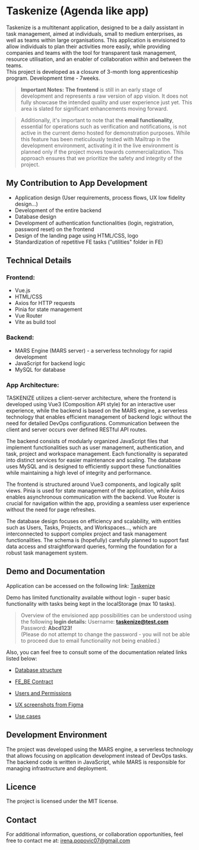 # Taskenize (Agenda like app)
 Taskenize is a multitenant application, designed to be a daily assistant in task management, aimed at individuals, small to medium enterprises, as well as teams within large organisations. This application is envisioned to allow individuals to plan their activities more easily, while providing companies and teams with the tool for transparent task management, resource utilisation, and an enabler of collaboration within and between the teams.  
 This project is developed as a closure of 3-month long apprenticeship program. Development time - 7weeks.



 > **Important Notes:** 
 > **The frontend** is still in an early stage of development and represents a raw version of app vision. It does not fully showcase the intended quality and user experience just yet. This area is slated for significant enhancements moving forward.

 > Additionally, it's important to note that the **email functionality**, essential for operations such as verification and notifications, is not active in the current demo hosted for demonstration purposes. While this feature has been meticulously tested with Mailtrap in the development environment, activating it in the live environment is planned only if the project moves towards commercialization. This approach ensures that we prioritize the safety and integrity of the project.



## My Contribution to App Development
- Application design (User requirements, process flows, UX low fidelity design...)
- Development of the entire backend 
- Database design
- Development of authentication functionalities (login, registration, password reset) on the frontend
- Design of the landing page using HTML/CSS, logo
- Standardization of repetitive FE tasks ("utilities" folder in FE)

## Technical Details

### Frontend:
 - Vue.js
 - HTML/CSS
 - Axios for HTTP requests
 - Pinia for state management
 - Vue Router
 - Vite as build tool


### Backend:
 - MARS Engine (MARS server) - a serverless technology for rapid development
 - JavaScript for backend logic
 - MySQL for database


### App Architecture:
TASKENIZE utilizes a client-server architecture, where the frontend is developed using Vue3 (Composition API style) for an interactive user experience, while the backend is based on the MARS engine, a serverless technology that enables efficient management of backend logic without the need for detailed DevOps configurations. Communication between the client and server occurs over defined RESTful API routes.

The backend consists of modularly organized JavaScript files that implement functionalities such as user management, authentication, and task, project and workspace management. Each functionality is separated into distinct services for easier maintenance and scaling. The database uses MySQL and is designed to efficiently support these functionalities while maintaining a high level of integrity and performance.

The frontend is structured around Vue3 components, and logically split views. Pinia is used for state management of the application, while Axios enables asynchronous communication with the backend. Vue Router is crucial for navigation within the app, providing a seamless user experience without the need for page refreshes.

The database design focuses on efficiency and scalability, with entities such as Users, Tasks, Projects, and Workspaces..., which are interconnected to support complex project and task management functionalities. The schema is (hopefully) carefully planned to support fast data access and straightforward queries, forming the foundation for a robust task management system.


## Demo and Documentation
Application can be accessed on the following link: [Taskenize](http://307w123.e2.mars-hosting.com/)

Demo has limited functionality available without login - super basic functionality with tasks being kept in the localStorage (max 10 tasks).

> Overview of the envisioned app possibilities can be understood using the following **login details:**
> Username: **taskenize@test.com**  
> Password: **Abcd123!**  
> (Please do not attempt to change the password - you will not be able to proceed due to email functionality not being enabled.)


Also, you can feel free to consult some of the documentation related links listed below:

- [Database structure](https://drive.google.com/file/d/12C9I5N8rUo2w6MeVaAs3YavWJoRIXnOU/view?usp=drive_link)

- [FE_BE Contract](https://docs.google.com/document/d/19u_XQ0LXa3V3HBpcbWQZtc-UkjMYKVgolsMGZbXUGAo/edit?usp=drive_link)

- [Users and Permissions](https://docs.google.com/spreadsheets/d/1dN_jyEfNSbEReMjKAUCieN-CDkB1aCsrzQemdgMoxjc/edit?usp=drive_link)

- [UX screenshots from Figma](https://drive.google.com/drive/folders/1BRE-na_T7RnDtNefDWGkXG-dlf-2urSh?usp=drive_link)

- [Use cases](https://drive.google.com/drive/folders/1MK9CRqY_eozBhuExTfNfmLgq8f9iVad_?usp=drive_link)


## Development Environment
The project was developed using the MARS engine, a serverless technology that allows focusing on application development instead of DevOps tasks. The backend code is written in JavaScript, while MARS is responsible for managing infrastructure and deployment.


## Licence
The project is licensed under the MIT license.

## Contact
For additional information, questions, or collaboration opportunities, feel free to contact me at: [irena.popovic07@gmail.com](mailto:irena.popovic07@gmail.com)
